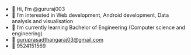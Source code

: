 - 👋 Hi, I’m @gururaj003
- 👀 I’m interested in Web development, Android development, Data analysis and visualisation
- 🌱 I’m currently learning Bachelor of Engineering (Computer science and engineering)
- 📧 guruprasadthangaraj03@gmail.com 
- 📱 9524151569

<!---
gururaj003/gururaj003 is a ✨ special ✨ repository because its `README.md` (this file) appears on your GitHub profile.
You can click the Preview link to take a look at your changes.
--->
